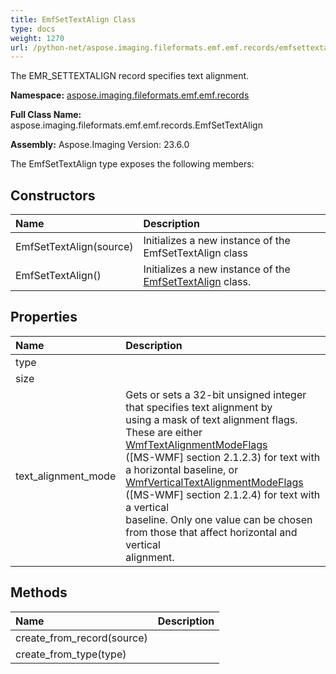 ```yaml
---
title: EmfSetTextAlign Class
type: docs
weight: 1270
url: /python-net/aspose.imaging.fileformats.emf.emf.records/emfsettextalign/
---
```


The EMR_SETTEXTALIGN record specifies text alignment.

**Namespace:** [aspose.imaging.fileformats.emf.emf.records](/imaging/python-net/aspose.imaging.fileformats.emf.emf.records/)

**Full Class Name:** aspose.imaging.fileformats.emf.emf.records.EmfSetTextAlign

**Assembly:**  Aspose.Imaging Version: 23.6.0

The EmfSetTextAlign type exposes the following members:
## **Constructors**
|**Name**|**Description**|
| :- | :- |
|EmfSetTextAlign(source)|Initializes a new instance of the EmfSetTextAlign class|
|EmfSetTextAlign()|Initializes a new instance of the [EmfSetTextAlign](/imaging/python-net/aspose.imaging.fileformats.emf.emf.records/emfsettextalign/) class.|
## **Properties**
|**Name**|**Description**|
| :- | :- |
|type|  |
|size|  |
|text_alignment_mode|Gets or sets a 32-bit unsigned integer that specifies text alignment by<br/>            using a mask of text alignment flags. These are either [WmfTextAlignmentModeFlags](/imaging/python-net/aspose.imaging.fileformats.wmf.consts/wmftextalignmentmodeflags/)<br/>            ([MS-WMF] section 2.1.2.3) for text with a horizontal baseline, or [WmfVerticalTextAlignmentModeFlags](/imaging/python-net/aspose.imaging.fileformats.wmf.consts/wmfverticaltextalignmentmodeflags/)<br/>            ([MS-WMF] section 2.1.2.4) for text with a vertical<br/>            baseline. Only one value can be chosen from those that affect horizontal and vertical<br/>            alignment.|
## **Methods**
|**Name**|**Description**|
| :- | :- |
|create_from_record(source)|  |
|create_from_type(type)|  |
